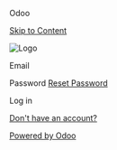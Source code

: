 Odoo



[Skip to Content](#wrap)


![Logo](/web/binary/company_logo)




Email

Password
[Reset Password](/web/reset_password?redirect=%2Fodoo%3F)

Log in

[Don't have an account?](/web/signup?redirect=%2Fodoo%3F)

[Powered by Odoo](https://www.odoo.com?utm_source=db&utm_medium=auth)